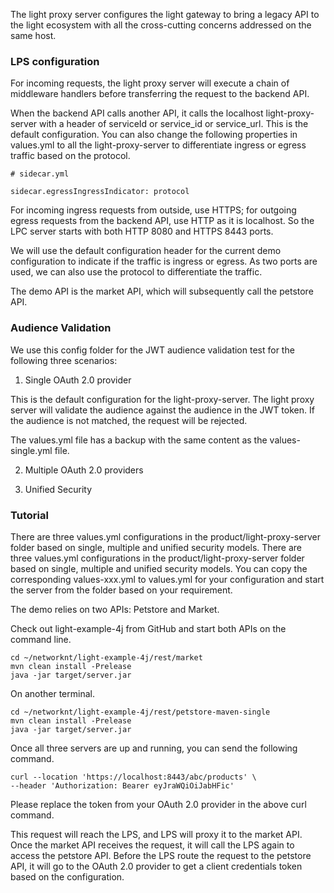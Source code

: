 The light proxy server configures the light gateway to bring a  legacy API to the light ecosystem with all the cross-cutting concerns addressed on the same host.

### LPS configuration

For incoming requests, the light proxy server will execute a chain of middleware handlers before transferring the request to the backend API.

When the backend API calls another API, it calls the localhost light-proxy-server with a header of serviceId or service_id or service_url. This is the default configuration. You can also change the following properties in values.yml to all the light-proxy-server to differentiate ingress or egress traffic based on the protocol.

```
# sidecar.yml

sidecar.egressIngressIndicator: protocol
```

For incoming ingress requests from outside, use HTTPS; for outgoing egress requests from the backend API, use HTTP as it is localhost. So the LPC server starts with both HTTP 8080 and HTTPS 8443 ports.

We will use the default configuration header for the current demo configuration to indicate if the traffic is ingress or egress. As two ports are used, we can also use the protocol to differentiate the traffic.

The demo API is the market API, which will subsequently call the petstore API.

### Audience Validation

We use this config folder for the JWT audience validation test for the following three scenarios:

1. Single OAuth 2.0 provider

This is the default configuration for the light-proxy-server. The light proxy server will validate the audience against the audience in the JWT token. If the audience is not matched, the request will be rejected.

The values.yml file has a backup with the same content as the values-single.yml file.

2. Multiple OAuth 2.0 providers

3. Unified Security


### Tutorial

There are three values.yml configurations in the product/light-proxy-server folder based on single, multiple and unified security models. There are three values.yml configurations in the product/light-proxy-server folder based on single, multiple and unified security models. You can copy the corresponding values-xxx.yml to values.yml for your configuration and start the server from the folder based on your requirement.

The demo relies on two APIs: Petstore and Market.

Check out light-example-4j from GitHub and start both APIs on the command line.

```
cd ~/networknt/light-example-4j/rest/market
mvn clean install -Prelease
java -jar target/server.jar
```

On another terminal.

```
cd ~/networknt/light-example-4j/rest/petstore-maven-single
mvn clean install -Prelease
java -jar target/server.jar

```

Once all three servers are up and running, you can send the following command.

```
curl --location 'https://localhost:8443/abc/products' \
--header 'Authorization: Bearer eyJraWQiOiJabHFic'
```

Please replace the token from your OAuth 2.0 provider in the above curl command.

This request will reach the LPS, and LPS will proxy it to the market API. Once the market API receives the request, it will call the LPS again to access the petstore API. Before the LPS route the request to the petstore API, it will go to the OAuth 2.0 provider to get a client credentials token based on the configuration.
